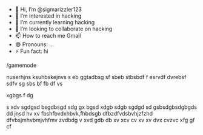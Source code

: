 - 👋 Hi, I’m @sigmarizzler123
- 👀 I’m interested in hacking
- 🌱 I’m currently learning hacking
- 💞️ I’m looking to collaborate on hacking
- 📫 How to reach me Gmail
- 😄 Pronouns: ...
- ⚡ Fun fact: hi

<!---
sigmarizzler123/sigmarizzler123 is a ✨ special ✨ repository because its `README.md` (this file) appears on your GitHub profile.
You can click the Preview link to take a look at your changes.
--->/gamemode 
nuserhjns ksuhbskejnvs s  eb
ggtadbsg sf sbeb
stbsbdf f esrvdf 
dvrebsf sdfv
sg sbs bf
 fb df vs

  xgbgs f dg

   s xdv sgdgsd
   bsgdbsgd sdg gx bgsd 
   xdgb sdgb sgdgd sd gsbsdgbsdgbgds
     dd jnsd hv xv
     fbshfbvdxhbvk,fhbdsgb
     dfbzdfvdsbvhjzfzhd 
     dfvbsjmhvbmjvhfmv zvdbdg
     v xvd gdb db
      xv  xcv cv xv 
      xv 
      dvx cvzvc xfg gf 
      cf

       
